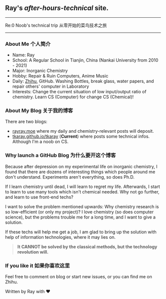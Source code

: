 ## Ray's _after-hours-technical_ site.

---

Re:0 Noob's technical trip 从零开始的菜鸟技术之旅

---

### About Me 个人简介

- Name: Ray
- School: A Regular School in Tianjin, China (Nankai University from 2010 - 2021)
- Major: Inorganic Chemistry
- Hobby: Repair & Ruin Computers, Anime Music
- Daily: [Zhihu](https://www.zhihu.com/people/feng-rui-82-22), GitHub. Washing Bottles, break glass, water papers, and repair others' computer in Laboratory
- Interests: Change the current situation of low input/output ratio of chemistry. Learn CS (Computer) for change CS (Chemical)!

### About My Blog 关于我的博客

There are two blogs:

- [rayray.moe](https://rayray.moe) where my daily and chemistry-relevant posts will deposit.
- [tkaray.github.io/tkaray](https://tkaray.github.io/tkaray/) (**Current**) where posts some technical infos. Although I'm a noob on CS.

### Why launch a GitHub Blog 为什么要开这个博客

Because after depression on my experimental life on inorganic chemistry, I found that there are dozens of interesting things which people around me don't understand. Experiments aren't everything, so does Ph.D.

If I learn chemistry until dead, I will learn to regret my life. Afterwards, I start to learn to use many tools which isn't chemical needed. Why not go further, and learn to use front-end techs? 

I want to solve the problem mentioned upwards: Why chemistry research is so low-efficient (or only my project)? I love chemistry (so does computer science), but the problems trouble me for a long time, and I want to give a solution.

If these techs will help me get a job, I am glad to bring up the solution with help of information technologies, where it may lies on.

> **It CANNOT be solved by the classical methods, but the technology revolution will.**


### If you like it 如果你喜欢这里

Feel free to comment on blog or start new issues, or you can find me on Zhihu.

Written by Ray with ❤